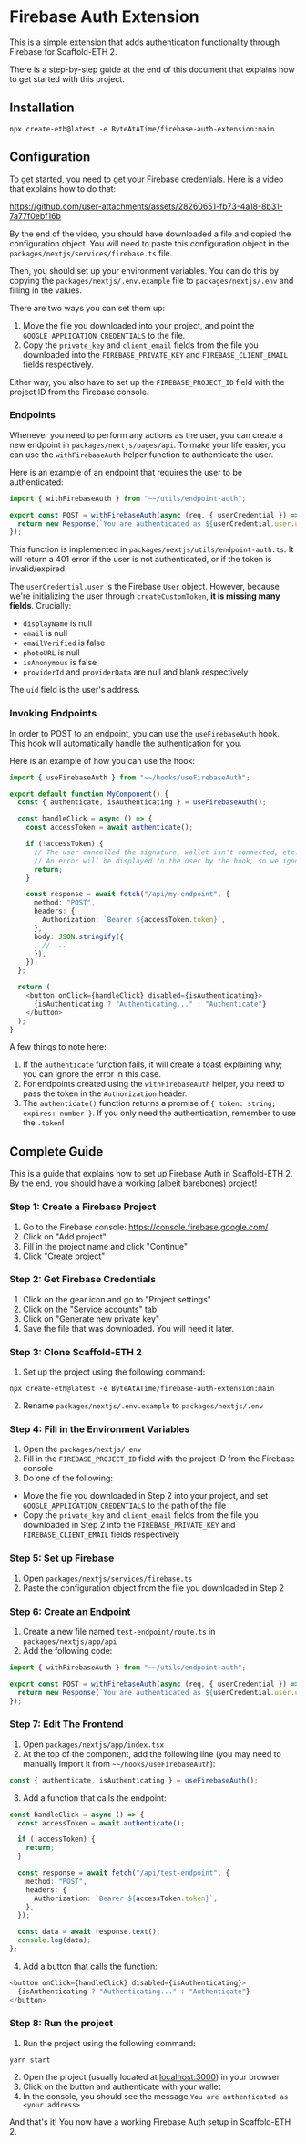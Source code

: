 # Firebase Auth Extension

This is a simple extension that adds authentication functionality through Firebase for Scaffold-ETH 2.

There is a step-by-step guide at the end of this document that explains how to get started with this project.

## Installation

```
npx create-eth@latest -e ByteAtATime/firebase-auth-extension:main
```

## Configuration

To get started, you need to get your Firebase credentials. Here is a video that explains how to do that:

https://github.com/user-attachments/assets/28260651-fb73-4a18-8b31-7a77f0ebf16b

By the end of the video, you should have downloaded a file and copied the configuration object. You will need to paste this configuration object in the `packages/nextjs/services/firebase.ts` file.

Then, you should set up your environment variables. You can do this by copying the `packages/nextjs/.env.example` file to `packages/nextjs/.env` and filling in the values.

There are two ways you can set them up:
1. Move the file you downloaded into your project, and point the `GOOGLE_APPLICATION_CREDENTIALS` to the file.
2. Copy the `private_key` and `client_email` fields from the file you downloaded into the `FIREBASE_PRIVATE_KEY` and `FIREBASE_CLIENT_EMAIL` fields respectively.

Either way, you also have to set up the `FIREBASE_PROJECT_ID` field with the project ID from the Firebase console.

### Endpoints

Whenever you need to perform any actions as the user, you can create a new endpoint in `packages/nextjs/pages/api`. To make your life easier, you can use the `withFirebaseAuth` helper function to authenticate the user.

Here is an example of an endpoint that requires the user to be authenticated:

```typescript
import { withFirebaseAuth } from "~~/utils/endpoint-auth";

export const POST = withFirebaseAuth(async (req, { userCredential }) => {
  return new Response(`You are authenticated as ${userCredential.user.uid}.`, { status: 200 });
});
```

This function is implemented in `packages/nextjs/utils/endpoint-auth.ts`. It will return a 401 error if the user is not authenticated, or if the token is invalid/expired.

The `userCredential.user` is the Firebase `User` object. However, because we're initializing the user through `createCustomToken`, **it is missing many fields**. Crucially:
* `displayName` is null
* `email` is null
* `emailVerified` is false
* `photoURL` is null
* `isAnonymous` is false
* `providerId` and `providerData` are null and blank respectively

The `uid` field is the user's address.

### Invoking Endpoints

In order to POST to an endpoint, you can use the `useFirebaseAuth` hook. This hook will automatically handle the authentication for you.

Here is an example of how you can use the hook:

```typescript
import { useFirebaseAuth } from "~~/hooks/useFirebaseAuth";

export default function MyComponent() {
  const { authenticate, isAuthenticating } = useFirebaseAuth();

  const handleClick = async () => {
    const accessToken = await authenticate();

    if (!accessToken) {
      // The user cancelled the signature, wallet isn't connected, etc.
      // An error will be displayed to the user by the hook, so we ignore it here
      return;
    }

    const response = await fetch("/api/my-endpoint", {
      method: "POST",
      headers: {
        Authorization: `Bearer ${accessToken.token}`,
      },
      body: JSON.stringify({
        // ...
      }),
    });
  };

  return (
    <button onClick={handleClick} disabled={isAuthenticating}>
      {isAuthenticating ? "Authenticating..." : "Authenticate"}
    </button>
  );
}
```

A few things to note here:
1. If the `authenticate` function fails, it will create a toast explaining why; you can ignore the error in this case.
2. For endpoints created using the `withFirebaseAuth` helper, you need to pass the token in the `Authorization` header.
3. The `authenticate()` function returns a promise of `{ token: string; expires: number }`. If you only need the authentication, remember to use the `.token`!

## Complete Guide

This is a guide that explains how to set up Firebase Auth in Scaffold-ETH 2. By the end, you should have a working (albeit barebones) project!

### Step 1: Create a Firebase Project

1. Go to the Firebase console: https://console.firebase.google.com/
2. Click on "Add project"
3. Fill in the project name and click "Continue"
4. Click "Create project"

### Step 2: Get Firebase Credentials

1. Click on the gear icon and go to "Project settings"
2. Click on the "Service accounts" tab
3. Click on "Generate new private key"
4. Save the file that was downloaded. You will need it later.

### Step 3: Clone Scaffold-ETH 2

1. Set up the project using the following command:

```
npx create-eth@latest -e ByteAtATime/firebase-auth-extension:main
```

2. Rename `packages/nextjs/.env.example` to `packages/nextjs/.env`

### Step 4: Fill in the Environment Variables

1. Open the `packages/nextjs/.env`
2. Fill in the `FIREBASE_PROJECT_ID` field with the project ID from the Firebase console
3. Do one of the following:
  * Move the file you downloaded in Step 2 into your project, and set `GOOGLE_APPLICATION_CREDENTIALS` to the path of the file
  * Copy the `private_key` and `client_email` fields from the file you downloaded in Step 2 into the `FIREBASE_PRIVATE_KEY` and `FIREBASE_CLIENT_EMAIL` fields respectively

### Step 5: Set up Firebase

1. Open `packages/nextjs/services/firebase.ts`
2. Paste the configuration object from the file you downloaded in Step 2

### Step 6: Create an Endpoint

1. Create a new file named `test-endpoint/route.ts` in `packages/nextjs/app/api`
2. Add the following code:

```typescript
import { withFirebaseAuth } from "~~/utils/endpoint-auth";

export const POST = withFirebaseAuth(async (req, { userCredential }) => {
  return new Response(`You are authenticated as ${userCredential.user.uid}.`, { status: 200 });
});
```

### Step 7: Edit The Frontend

1. Open `packages/nextjs/app/index.tsx`
2. At the top of the component, add the following line (you may need to manually import it from `~~/hooks/useFirebaseAuth`):

```typescript
const { authenticate, isAuthenticating } = useFirebaseAuth();
```

3. Add a function that calls the endpoint:

```typescript
const handleClick = async () => {
  const accessToken = await authenticate();

  if (!accessToken) {
    return;
  }

  const response = await fetch("/api/test-endpoint", {
    method: "POST",
    headers: {
      Authorization: `Bearer ${accessToken.token}`,
    },
  });

  const data = await response.text();
  console.log(data);
};
```

4. Add a button that calls the function:

```typescript
<button onClick={handleClick} disabled={isAuthenticating}>
  {isAuthenticating ? "Authenticating..." : "Authenticate"}
</button>
```

### Step 8: Run the project

1. Run the project using the following command:

```
yarn start
```

2. Open the project (usually located at [localhost:3000](http://localhost:3000)) in your browser
3. Click on the button and authenticate with your wallet
4. In the console, you should see the message `You are authenticated as <your address>`

And that's it! You now have a working Firebase Auth setup in Scaffold-ETH 2.

